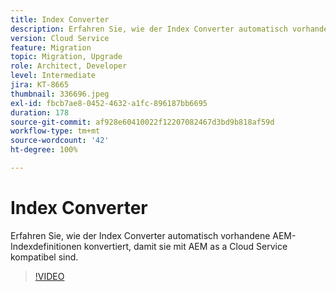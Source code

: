 ```yaml
---
title: Index Converter
description: Erfahren Sie, wie der Index Converter automatisch vorhandene AEM-Indexdefinitionen konvertiert, damit sie mit AEM as a Cloud Service kompatibel sind.
version: Cloud Service
feature: Migration
topic: Migration, Upgrade
role: Architect, Developer
level: Intermediate
jira: KT-8665
thumbnail: 336696.jpeg
exl-id: fbcb7ae8-0452-4632-a1fc-896187bb6695
duration: 178
source-git-commit: af928e60410022f12207082467d3bd9b818af59d
workflow-type: tm+mt
source-wordcount: '42'
ht-degree: 100%

---
```


# Index Converter

Erfahren Sie, wie der Index Converter automatisch vorhandene AEM-Indexdefinitionen konvertiert, damit sie mit AEM as a Cloud Service kompatibel sind.

>[!VIDEO](https://video.tv.adobe.com/v/336696?quality=12&learn=on)
